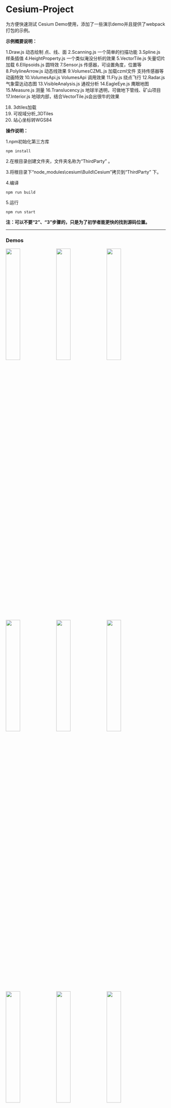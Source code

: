 # Cesium-Project

为方便快速测试 Cesium Demo使用，添加了一些演示demo并且提供了webpack打包的示例。

**示例概要说明：**

1.Draw.js 动态绘制 点、线、面
2.Scanning.js 一个简单的扫描功能
3.Spline.js 样条插值
4.HeightProperty.js 一个类似淹没分析的效果
5.VectorTile.js 矢量切片加载
6.Ellipsoids.js 圆特效
7.Sensor.js 传感器，可设置角度，位置等
8.PolylineArrow.js 动态线效果
9.VolumesCZML.js 加载czml文件 支持传感器等动画特效
10.VolumesApi.js VolumesApi 调用效果
11.Fly.js 绕点飞行
12.Radar.js 气象雷达动态图
13.VisibleAnalysis.js 通视分析
14.EagleEye.js 鹰眼地图
15.Measure.js 测量
16.Translucency.js 地球半透明，可做地下管线、矿山项目
17.Interior.js 地球内部，结合VectorTile.js会出很牛的效果

18. 3dtiles加载
19. 可视域分析_3DTiles
20. 站心坐标转WGS84



**操作说明：**

1.npm初始化第三方库

```
npm install
```

2.在根目录创建文件夹，文件夹名称为“ThirdParty” 。

3.将根目录下“node_modules\cesium\Build\Cesium”拷贝到“ThirdParty” 下。

4.编译

```
npm run build
```

5.运行

```
npm run start
```

**注：可以不要“2”、“3”步骤的，只是为了初学者能更快的找到源码位置。**

------

### Demos

<p>
<a href="https://github.com/WmjXiaoJun/Cesium-Project/blob/master/Source/Draw.js"><img src="https://wmjxiaojun.github.io/CesiumObject/Images/Draw.jpg" width="30%" /></a>&nbsp;
<a href="https://github.com/WmjXiaoJun/Cesium-Project/blob/master/Source/Ellipsoids.js"><img src="https://wmjxiaojun.github.io/CesiumObject/Images/Ellipsoids.jpg" width="30%" /></a>&nbsp;
    <a href="https://github.com/WmjXiaoJun/Cesium-Project/blob/master/Source/HeightProperty.js"><img src="https://wmjxiaojun.github.io/CesiumObject/Images/HeightProperty.jpg" width="30%" /></a>&nbsp;
    <a href="https://github.com/WmjXiaoJun/Cesium-Project/blob/master/Source/Scanning.js"><img src="https://wmjxiaojun.github.io/CesiumObject/Images/Scanning.jpg" width="30%" /></a>&nbsp;
    <a href="https://github.com/WmjXiaoJun/Cesium-Project/blob/master/Source/Spline.js"><img src="https://wmjxiaojun.github.io/CesiumObject/Images/Spline.jpg" width="30%" /></a>&nbsp;
    <a href="https://github.com/WmjXiaoJun/Cesium-Project/blob/master/Source/VectorTile.js"><img src="https://wmjxiaojun.github.io/CesiumObject/Images/VectorTile.jpg" width="30%" /></a>&nbsp;
     <a href="https://github.com/WmjXiaoJun/Cesium-Project/blob/master/Source/Sensor.js"><img src="https://wmjxiaojun.github.io/CesiumObject/Images/Sensor.jpg" width="30%" /></a>&nbsp;
     <a href="https://github.com/WmjXiaoJun/Cesium-Project/blob/master/Source/PolylineArrow.js"><img src="https://wmjxiaojun.github.io/CesiumObject/Images/PolylineArrow.jpg" width="30%" /></a>&nbsp;
    <a href="https://github.com/WmjXiaoJun/Cesium-Project/blob/master/Source/VolumesApi.js"><img src="https://wmjxiaojun.github.io/CesiumObject/Images/VolumesApi.jpg" width="30%" /></a>&nbsp;
    <a href="https://github.com/WmjXiaoJun/Cesium-Project/blob/master/Source/VolumesCZML.js"><img src="https://wmjxiaojun.github.io/CesiumObject/Images/czml1.jpg" width="30%" /></a>&nbsp;
     <a href="https://github.com/WmjXiaoJun/Cesium-Project/blob/master/Source/VolumesCZML.js"><img src="https://wmjxiaojun.github.io/CesiumObject/Images/czml2.jpg" width="30%" /></a>&nbsp;
     <a href="https://github.com/WmjXiaoJun/Cesium-Project/blob/master/Source/VolumesCZML.js"><img src="https://wmjxiaojun.github.io/CesiumObject/Images/czml3.jpg" width="30%" /></a>&nbsp;
     <a href="https://github.com/WmjXiaoJun/Cesium-Project/blob/master/Source/VolumesCZML.js"><img src="https://wmjxiaojun.github.io/CesiumObject/Images/czml4.jpg" width="30%" /></a>&nbsp;
    <a href="https://github.com/WmjXiaoJun/Cesium-Project/blob/master/Source/Measure.js"><img src="https://wmjxiaojun.github.io/CesiumObject/Images/Measure.jpg" width="30%" /></a>&nbsp;
<br/>
<br/>
</p>

